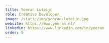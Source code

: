 ```yaml
---
title: Yoeran Luteijn
role: Creative Developer
image: /static/img/yoeran-luteijn.jpg
website: https://www.yoeran.nl/
linkedin: https://www.linkedin.com/in/yoeran
order: 5
---
```

